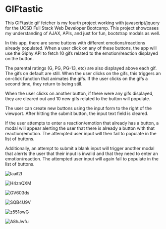 # GIFtastic

This GIFtastic gif fetcher is my fourth project working with javascript/jquery for the UCSD Full Stack Web Developer Bootcamp. This project showcases my understanding of AJAX, APIs, and just for fun, bootstrap modals as well.

In this app, there are some buttons with different emotions/reactions already populated. When a user click on any of these buttons, the app will use the Giphy API to fetch 10 gifs related to the emotion/reaction displayed on the button.

The parental ratings (G, PG, PG-13, etc) are also displayed above each gif. The gifs on default are still. When the user clicks on the gifs, this triggers an on-click function that animates the gifs. If the user clicks on the gifs a second time, they return to being still.

When the user clicks on another button, if there were any gifs displayed, they are cleared out and 10 new gifs related to the button will populate.

The user can create new buttons using the input form to the right of the viewport. After hitting the submit button, the input text field is cleared.

If the user attempts to enter a reaction/emotion that already has a button, a modal will appear alerting the user that there is already a button with that reaction/emotion. The attempted user input will then fail to populate in the list of buttons.

Additionally, an attempt to submit a blank input will trigger another modal that alerrts the user that their input is invalid and that they need to enter an emotion/reaction. The attempted user input will again fail to populate in the list of buttons.

![Iaail2I](https://user-images.githubusercontent.com/50184318/62401802-9ccdb100-b539-11e9-9b4f-9ec90fd80276.png)

![H4znQXM](https://user-images.githubusercontent.com/50184318/62401842-b40c9e80-b539-11e9-91e2-b108620bd970.jpg)

![GV603ds](https://user-images.githubusercontent.com/50184318/62401867-d69eb780-b539-11e9-908f-2d0960c635e0.jpg)

![SQB4U9V](https://user-images.githubusercontent.com/50184318/62401895-fb932a80-b539-11e9-9755-e4c5d874ea45.jpg)

![z551owG](https://user-images.githubusercontent.com/50184318/62401924-24b3bb00-b53a-11e9-91bd-229a74c620fe.jpg)

![A8hJwfu](https://user-images.githubusercontent.com/50184318/62401947-3b5a1200-b53a-11e9-9f1b-b24e5e5323cb.jpg)
